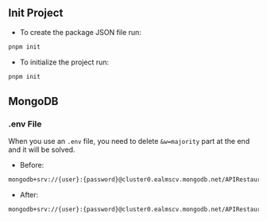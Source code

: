 ## Init Project

* To create the package JSON file run:

```bash
pnpm init
```

* To initialize the project run:

```bash
pnpm init
```

## MongoDB

### .env File

When you use an `.env` file, you need to delete `&w=majority` part at the end and it will be solved.

- Before:
```bash
mongodb+srv://{user}:{password}@cluster0.ealmscv.mongodb.net/APIRestaurant?retryWrites=true&w=majority
```

- After:
```bash
mongodb+srv://{user}:{password}@cluster0.ealmscv.mongodb.net/APIRestaurant?retryWrites=true
```